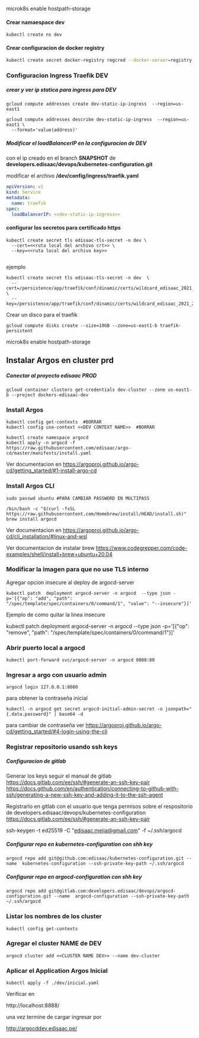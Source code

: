 
microk8s enable hostpath-storage

#### Crear namaespace dev

```shell
kubectl create ns dev
```

#### Crear configuracion de docker registry

```bash
kubectl create secret docker-registry regcred --docker-server=registry.gitlab.com --docker-username=<<USER>> --docker-password=<<PASS> -n dev
```

### Configuracion Ingress Traefik DEV

##### crear y ver ip statica para ingress para DEV

```shell
gcloud compute addresses create dev-static-ip-ingress  --region=us-east1

gcloud compute addresses describe dev-static-ip-ingress  --region=us-east1 \
  --format='value(address)'
```

##### Modificar el loadBalancerIP en la configuracion de DEV

con el ip creado en el branch **SNAPSHOT** de **developers.edisaac/devops/kubernetes-configuration.git**

modificar el archivo **/dev/config/ingress/traefik.yaml**

```yaml
apiVersion: v1
kind: Service
metadata:
  name: traefik
spec:
  loadBalancerIP: <<dev-static-ip-ingress>>
```

#### configurar los secretos para certificado https 

```shell
kubectl create secret tls edisaac-tls-secret -n dev \
  --cert=<<ruta local del archivo crt>> \
  --key=<<ruta local del archivo key>> 
  
```

ejemplo

```shell
kubectl create secret tls edisaac-tls-secret -n dev  \
  --cert=/persistence/app/traefik/conf/dinamic/certs/wildcard_edisaac_2021_2022.crt \
  --key=/persistence/app/traefik/conf/dinamic/certs/wildcard_edisaac_2021_2022_private.key
```

Crear un disco para el traefik

```shell
gcloud compute disks create --size=10GB --zone=us-east1-b traefik-persistent
```
microk8s enable hostpath-storage



## Instalar Argos en cluster prd

##### Conectar al proyecto edisaac PROD

```shell
gcloud container clusters get-credentials dev-cluster --zone us-east1-b --project dockers-edisaac-dev
```

### Install Argos

```shell
kubectl config get-contexts  #BORRAR
kubectl config use-context <<DEV CONTEXT NAME>>  #BORRAR

kubectl create namespace argocd
kubectl apply -n argocd -f https://raw.githubusercontent.com/edisaac/argo-cd/master/manifests/install.yaml
```

Ver documentacion en https://argoproj.github.io/argo-cd/getting_started/#1-install-argo-cd

### Install Argos CLI

```shell
sudo passwd ubuntu #PARA CAMBIAR PASSWORD EN MULTIPASS

/bin/bash -c "$(curl -fsSL https://raw.githubusercontent.com/Homebrew/install/HEAD/install.sh)"
brew install argocd
```

Ver documentacion en https://argoproj.github.io/argo-cd/cli_installation/#linux-and-wsl

Ver documentacion de instalar brew https://www.codegrepper.com/code-examples/shell/install+brew+ubuntu+20.04

### Modificar la imagen para que no use TLS interno

Agregar opcion insecure al deploy de argocd-server

```shell
kubectl patch  deployment argocd-server -n argocd  --type json -p='[{"op": "add", "path": "/spec/template/spec/containers/0/command/1", "value": "--insecure"}]'

```

Ejemplo de como quitar la linea insecure

kubectl patch  deployment argocd-server -n argocd  --type json -p='[{"op": "remove", "path": "/spec/template/spec/containers/0/command/1"}]'

### Abrir puerto local a argocd

```shell
kubectl port-forward svc/argocd-server -n argocd 8080:80
```

### Ingresar a argo con usuario admin

```shell
argocd login 127.0.0.1:8080
```

para  obtener la contraseña inicial

```shell
kubectl -n argocd get secret argocd-initial-admin-secret -o jsonpath="{.data.password}" | base64 -d
```

para cambiar de contraseña ver https://argoproj.github.io/argo-cd/getting_started/#4-login-using-the-cli

### Registrar repositorio usando ssh keys

##### Configuracion de gitlab

Generar los keys seguir el manual de gitlab https://docs.gitlab.com/ee/ssh/#generate-an-ssh-key-pair
https://docs.github.com/en/authentication/connecting-to-github-with-ssh/generating-a-new-ssh-key-and-adding-it-to-the-ssh-agent

Registrarlo en gitlab con el usuario que tenga permisos sobre el respositorio de developers.edisaac/devops/kubernetes-configuration   https://docs.gitlab.com/ee/ssh/#generate-an-ssh-key-pair


ssh-keygen -t ed25519 -C "edisaac.mejia@gmail.com" -f ~/.ssh/argocd


##### Configurar repo en kubernetes-configuration con shh key

```shell
argocd repo add git@github.com:edisaac/kubernetes-configuration.git --name  kubernetes-configuration --ssh-private-key-path ~/.ssh/argocd
```

##### Configurar repo en argocd-configuration con shh key

```shell
argocd repo add git@gitlab.com:developers.edisaac/devops/argocd-configuration.git --name  argocd-configuration --ssh-private-key-path  ~/.ssh/argocd
```

 

### Listar los nombres de los cluster

```shell
kubectl config get-contexts
```

### Agregar el cluster NAME de DEV

```shell
argocd cluster add <<CLUSTER NAME DEV>> --name dev-cluster
```

### Aplicar el Application Argos Inicial

```shell
kubectl apply -f ./dev/inicial.yaml
```



Verificar en 

http://localhost:8888/

una vez termine de cargar ingresar por 

http://argocddev.edisaac.pe/

